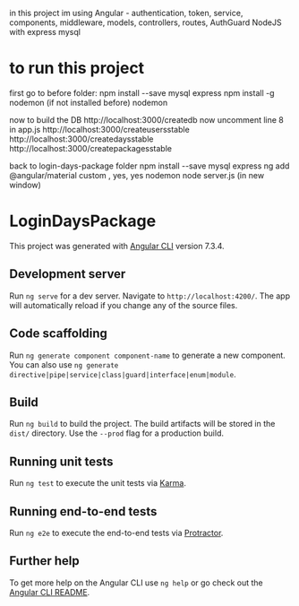 in this project im using 
Angular - authentication, token, service, components, middleware, models, controllers, routes, AuthGuard
NodeJS with express
mysql

# to run this project
first go to before folder:
npm install --save mysql express
npm install -g nodemon (if not installed before)
nodemon

now to build the DB
http://localhost:3000/createdb
now uncomment line 8 in app.js
http://localhost:3000/createusersstable
http://localhost:3000/createdaysstable
http://localhost:3000/createpackagesstable

back to login-days-package folder
npm install --save mysql express
ng add @angular/material
custom , yes, yes
nodemon
node server.js  (in new window)



# LoginDaysPackage

This project was generated with [Angular CLI](https://github.com/angular/angular-cli) version 7.3.4.

## Development server

Run `ng serve` for a dev server. Navigate to `http://localhost:4200/`. The app will automatically reload if you change any of the source files.

## Code scaffolding

Run `ng generate component component-name` to generate a new component. You can also use `ng generate directive|pipe|service|class|guard|interface|enum|module`.

## Build

Run `ng build` to build the project. The build artifacts will be stored in the `dist/` directory. Use the `--prod` flag for a production build.

## Running unit tests

Run `ng test` to execute the unit tests via [Karma](https://karma-runner.github.io).

## Running end-to-end tests

Run `ng e2e` to execute the end-to-end tests via [Protractor](http://www.protractortest.org/).

## Further help

To get more help on the Angular CLI use `ng help` or go check out the [Angular CLI README](https://github.com/angular/angular-cli/blob/master/README.md).
